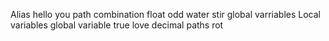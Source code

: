 Alias
hello you
path
combination
float
odd
water stir
global varriables
Local variables
global variable
true
love
decimal
paths
rot
